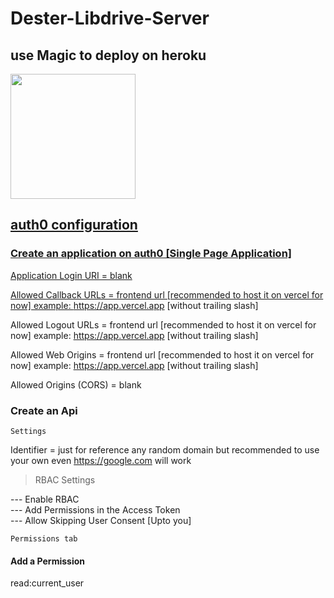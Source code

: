 # Dester-Libdrive-Server


## use Magic to deploy on heroku
 <a href="https://heroku.com/deploy?template=https://github.com/Ryoo1/Backend" target="_blank">
    <img src="https://img.shields.io/badge/Deploy%20To%20Heroku-blueviolet?style=for-the-badge&logo=heroku" width="200" />
 
## auth0 configuration

### Create an application on auth0 [Single Page Application]

Application Login URI = blank

Allowed Callback URLs = frontend url [recommended to host it on vercel for now] example: https://app.vercel.app [without trailing slash]

Allowed Logout URLs = frontend url [recommended to host it on vercel for now] example: https://app.vercel.app [without trailing slash]

Allowed Web Origins = frontend url [recommended to host it on vercel for now] example: https://app.vercel.app [without trailing slash]

Allowed Origins (CORS) = blank

### Create an Api 

`Settings`

Identifier = just for reference any random domain but recommended to use your own even https://google.com will work

> RBAC Settings

--- Enable RBAC <br>
--- Add Permissions in the Access Token <br>
--- Allow Skipping User Consent [Upto you] <br>

`Permissions tab`

#### Add a Permission

read:current_user



